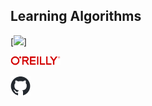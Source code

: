 ## Learning Algorithms

[<img src="https://learning.oreilly.com/covers/urn:orm:book:9781492091059/200w/">]

[<img src="../images/OReilly_logo_rgb.png" width="80">](https://learning.oreilly.com/library/view/learning-algorithms/9781492091059/)


[<img src="../images/github-mark.png" width="32">](https://github.com/heineman/LearningAlgorithms)